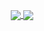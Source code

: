 <p align="center">
    <a href="https://github.com/garyellow">
        <img align="center" src="https://github-readme-stats-garyellow.vercel.app/api?username=garyellow&show_icons=true&theme=vue-dark&include_all_commits=true&count_private=true&line_height=20" />
    </a>
    <a href="https://github.com/garyellow">
        <img align="center" src="https://github-readme-stats-garyellow.vercel.app/api/top-langs/?username=garyellow&layout=compact&theme=vue-dark&langs_count=6&card_width=445" />
    </a>
</p>
